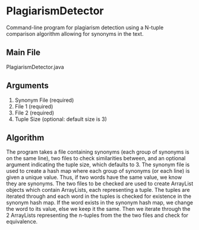 # PlagiarismDetector
Command-line program for plagiarism detection using a N-tuple comparison algorithm allowing for synonyms in the text. 

## Main File
PlagiarismDetector.java

## Arguments    
1. Synonym File (required)  
2. File 1  (required)  
3. File 2  (required)   
4. Tuple Size (optional: default size is 3)  

## Algorithm
The program takes a file containing synonyms (each group of synonyms is on the same line), two files to check similarities between, and an optional argument indicating the tuple size, which defaults to 3. The synonym file is used to create a hash map where each group of synonyms (or each line) is given a unique value. Thus, if two words have the same value, we know they are synonyms. The two files to be checked are used to create ArrayList objects which contain ArrayLists, each representing a tuple. The tuples are iterated through and each word in the tuples is checked for existence in the synonym hash map. If the word exists in the synonym hash map, we change the word to its value, else we keep it the same. Then we iterate through the 2 ArrayLists representing the n-tuples from the the two files and check for equivalence.
